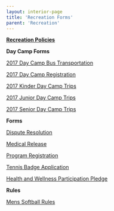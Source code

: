 ```yaml
---
layout: interior-page
title: 'Recreation Forms'
parent: 'Recreation'
---
```


[**Recreation Policies**](../recreation-policies/)

**Day Camp Forms** 

[2017 Day Camp Bus Transportation](https://storage.googleapis.com/static.rutherford-nj.com/recreation/2017DayCampBusTransportation.pdf)

[2017 Day Camp Registration](https://storage.googleapis.com/static.rutherford-nj.com/recreation/2017DayCampRegistrationForm.pdf)

[2017 Kinder Day Camp Trips](https://storage.googleapis.com/static.rutherford-nj.com/recreation/2017KinderDayCampTrips.pdf)

[2017 Junior Day Camp Trips](https://storage.googleapis.com/static.rutherford-nj.com/recreation/2017JuniorDayCampTrips.pdf)

[2017 Senior Day Camp Trips](https://storage.googleapis.com/static.rutherford-nj.com/recreation/2017SeniorDayCampTrips.pdf)

**Forms** 

[Dispute Resolution](https://storage.googleapis.com/static.rutherford-nj.com/recreation/Recreation_DisputeResolution.pdf)

[Medical Release](https://storage.googleapis.com/static.rutherford-nj.com/recreation/Medical%20Release.pdf)

[Program Registration](https://storage.googleapis.com/static.rutherford-nj.com/recreation/Recreation_ProgramRegistration.pdf)

[Tennis Badge Application](https://storage.googleapis.com/static.rutherford-nj.com/recreation/Recreation_TennisBadgeApplication.pdf)

[Health and Wellness Participation Pledge](https://storage.googleapis.com/static.rutherford-nj.com/recreation/Recreation_HealthWellnessPledge.pdf)

**Rules**

[Mens Softball Rules](https://storage.googleapis.com/static.rutherford-nj.com/recreation/Men's%20Softball%20Rules.pdf)





